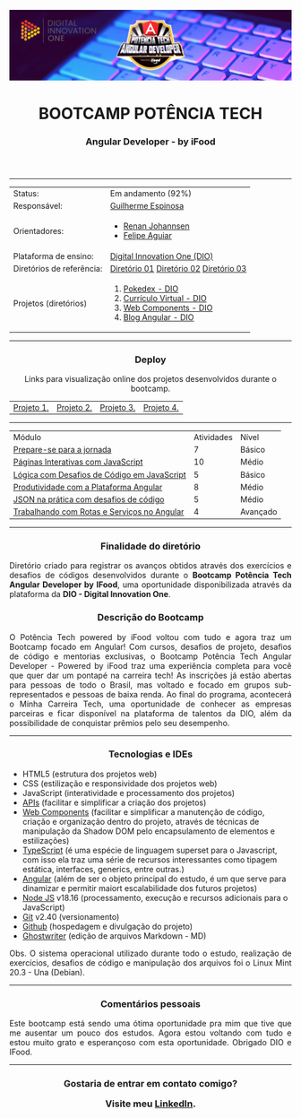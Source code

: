 ![Potencia-tech](./assets/bootcamp-Technology_Banner.png "Potência Tech")

<header>  
<h1 align="center"> BOOTCAMP POTÊNCIA TECH </h1>
<h3 align="center"> Angular Developer - by iFood </h3>
</header>

---
<div class="basicInfo" align="center">
  
  <div class="status" align="top">
    <table align="space-between">
      <tr>
        <td>Status:</td> <td>Em andamento (92%)</td>
      </tr>
      <tr>
        <td>Responsável:</td> <td><a href="https://www.linkedin.com/in/guilherme-espinosa/">Guilherme Espinosa</a></td>
      </tr>
      <tr>
        <td>Orientadores:</td>
        <td><ul>
        		<li><a href="https://www.linkedin.com/in/renanjpaula/">Renan Johannsen</a></li>
        		<li><a href="https://www.linkedin.com/in/felipe-me/">Felipe Aguiar</a></li>
        	</ul>
      </tr>
      <tr>
        <td>Plataforma de ensino:</td> <td><a href="https://www.dio.me/sign-up?ref=KCR05AMJI8">Digital Innovation One (DIO)</a></td>
      </tr>
      <tr>
        <td>Diretórios de referência:</td>
        <td>
        		<a href="https://github.com/digitalinnovationone/javascript-developer-m1">Diretório 01</a>
        		<a href="https://github.com/felipeAguiarCode/angular-playground/tree/main">Diretório 02</a>
        		<a href="https://github.com/felipeAguiarCode/angular-blog">Diretório 03</a>
        </td>
      </tr>
      <tr>
        <td>Projetos (diretórios)</td> 
        		<td><ol>
        		<li><a href="https://github.com/Guilherme-Espinosa/pokedex-DIO">Pokedex - DIO</a></li>
        		<li><a href="https://github.com/Guilherme-Espinosa/curriculo-virtual">Currículo Virtual - DIO</a></li>
        		<li><a href="https://github.com/Guilherme-Espinosa/webComponents">Web Components - DIO</a></li>        			<li><a href="https://github.com/Guilherme-Espinosa/angular-blog-DrManhattan">Blog Angular - DIO</a></li>
        		</ol>
        	</td>
      </tr>
    </table>
  </div>
  
---
<article>
	<h3>Deploy</h3>  
	<p>Links para visualização online dos projetos desenvolvidos durante o bootcamp. </p>
	<table class="activities" align="bottom">
	    <tr>
	        <td><a href="https://guilherme-espinosa.github.io/pokedex-DIO/">Projeto 1.</a></td>
	        <td><a href="https://guilherme-espinosa.github.io/curriculo-virtual/">Projeto 2.</a></td>
	        <td><a href="https://guilherme-espinosa.github.io/webComponents/">Projeto 3.</a></td>	            <td><a href="https://guilherme-espinosa.github.io/angular-blog-DrManhattan/">Projeto 4.</a></td>
	        <!-- <td><a href="https://guilherme-espinosa.github.io/webComponents/">Projeto 5.</a></td>
	        <td><a href="https://guilherme-espinosa.github.io/webComponents/">Projeto 6.</a></td> -->
	    </tr>
	</table>
</article>  

---
  
  <table class="activities" align="bottom">
    <tr>
        <td>Módulo</td>
        <td>Atividades</td>
        <td>Nível</td>
    </tr>
    <tr>
        <td><a href="https://github.com/Guilherme-Espinosa/Bootcamp_Potencia.Tech/tree/main/thilha1">Prepare-se para a jornada</a></td>
        <td>7</td>
        <td>Básico</td>
    </tr>
    <tr>
        <td><a href="https://github.com/Guilherme-Espinosa/Bootcamp_Potencia.Tech/tree/main/trilha2">Páginas Interativas com JavaScript</a></td>
        <td>10</td>
        <td>Médio</td>
    </tr>
    <tr>
        <td>	<a href="https://github.com/Guilherme-Espinosa/Bootcamp_Potencia.Tech/tree/main/trilha3">Lógica com Desafios de Código em JavaScript</a></td>
        <td>5</td>
        <td>Básico</td>
    </tr>
    <tr>
        <td><a href="https://github.com/Guilherme-Espinosa/Bootcamp_Potencia.Tech/tree/main/trilha4">Produtividade com a Plataforma Angular</a></td>
        <td>8</td>
        <td>Médio</td>
    </tr>
    <tr>
        <td><a href="https://github.com/Guilherme-Espinosa/Bootcamp_Potencia.Tech/tree/main/trilha5">JSON na prática com desafios de código</a></td>
        <td>5</td>
        <td>Médio</td>
    </tr>
    <tr>
        <td><a href="https://github.com/Guilherme-Espinosa/Bootcamp_Potencia.Tech/tree/main/trilha6">Trabalhando com Rotas e Serviços no Angular</a></td>
        <td>4</td>
        <td>Avançado</td>
    </tr>
  </table>
</div>

---

<article align="center">

<h3 align="center"> Finalidade do diretório </h3>

<p align="justify">
Diretório criado para registrar os avanços obtidos através dos exercícios e desafios de códigos desenvolvidos durante o <b>Bootcamp Potência Tech Angular Developer by IFood</b>, uma oportunidade disponibilizada através da plataforma da <b>DIO - Digital Innovation One</b>.
</p>

<h3 align="center"> Descrição do Bootcamp </h3>

<p align="justify">
O Potência Tech powered by iFood voltou com tudo e agora traz um Bootcamp focado em Angular! Com cursos, desafios de projeto, desafios de código e mentorias exclusivas, o Bootcamp Potência Tech Angular Developer - Powered by iFood traz uma experiência completa para você que quer dar um pontapé na carreira tech! As inscrições já estão abertas para pessoas de todo o Brasil, mas voltado e focado em grupos sub-representados e pessoas de baixa renda. Ao final do programa, acontecerá o Minha Carreira Tech, uma oportunidade de conhecer as empresas parceiras e ficar disponível na plataforma de talentos da DIO, além da possibilidade de conquistar prêmios pelo seu desempenho.
</p>

</article>

---
<h3 align="center"> Tecnologias e IDEs </h3>
<ul>
	<li> HTML5 (estrutura dos projetos web)</li>
	<li> CSS (estilização e responsividade dos projetos web)</li>
	<li> JavaScript (interatividade e processamento dos projetos)</li>
	<li> <a href="https://developer.mozilla.org/pt-BR/docs/Web/API">APIs</a> (facilitar e simplificar a criação dos projetos)</li>
	<li> <a href="https://developer.mozilla.org/en-US/docs/Web/API/Web_components">Web Components</a> (facilitar e simplificar a manutenção de código, criação e organização dentro do projeto, através de técnicas de manipulação da Shadow DOM pelo encapsulamento de elementos e estilizações)</li>
	<li> <a href="https://github.com/Guilherme-Espinosa/Bootcamp_Potencia.Tech/tree/main/TypeScript.md">TypeScript</a> (é uma espécie de linguagem superset para o Javascript, com isso ela traz uma série de recursos interessantes como tipagem estática, interfaces, generics, entre outras.)</li>
	<li> <a href="https://angular.io/cli">Angular</a> (além de ser o objeto principal do estudo, é um que serve para dinamizar e permitir maiort escalabilidade dos futuros projetos)</li>
	<li> <a href="https://nodejs.org/en">Node JS</a>	v18.16 (processamento, execução e recursos adicionais para o JavaScript)</li>
	<li> <a href="https://git-scm.com/download/linux">Git</a>	v2.40 (versionamento)</li>
	<li> <a href="https://github.com/">Github</a> (hospedagem e divulgação do projeto)</li>
	<li> <a href="https://ghostwriter.kde.org/">Ghostwriter</a> (edição de arquivos Markdown - MD)</li>
</ul>

  <p align="justify">
  Obs. O sistema operacional utilizado durante todo o estudo, realização de exercícios, desafios de código e manipulação dos arquivos foi o Linux Mint 20.3 - Una (Debian).
  </p>
  
---

<h3 align="center"> Comentários pessoais </h3>

<p align="justify">
Este bootcamp está sendo uma ótima oportunidade pra mim que tive que me ausentar um pouco dos estudos. Agora estou voltando com tudo e estou muito grato e esperançoso com esta oportunidade. Obrigado DIO e IFood.
</p>

---

<footer align="center">
<h3 align="center"> Gostaria de entrar em contato comigo?

Visite meu <a href="https://www.linkedin.com/in/guilherme-espinosa/">LinkedIn</a>.

</h3>
</footer>